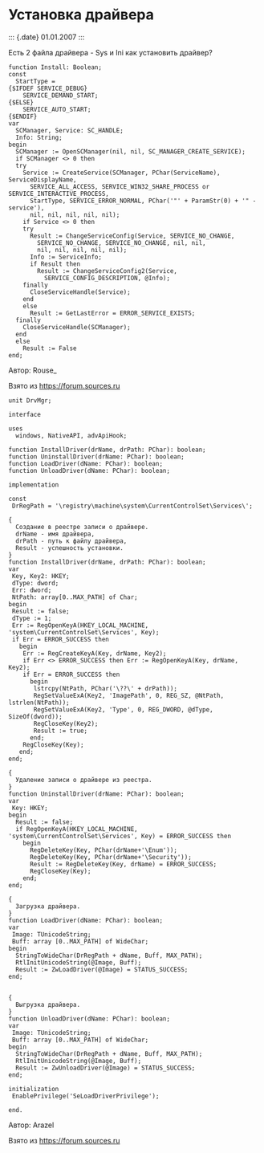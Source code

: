 Установка драйвера
==================

::: {.date}
01.01.2007
:::

Есть 2 файла драйвера - Sys и Ini как установить драйвер?


    function Install: Boolean;
    const
      StartType =
    {$IFDEF SERVICE_DEBUG}           
        SERVICE_DEMAND_START;
    {$ELSE}
        SERVICE_AUTO_START;
    {$ENDIF}
    var
      SCManager, Service: SC_HANDLE;
      Info: String;
    begin
      SCManager := OpenSCManager(nil, nil, SC_MANAGER_CREATE_SERVICE);
      if SCManager <> 0 then
      try
        Service := CreateService(SCManager, PChar(ServiceName), ServiceDisplayName,
          SERVICE_ALL_ACCESS, SERVICE_WIN32_SHARE_PROCESS or SERVICE_INTERACTIVE_PROCESS,
          StartType, SERVICE_ERROR_NORMAL, PChar('"' + ParamStr(0) + '" -service'),
          nil, nil, nil, nil, nil);
        if Service <> 0 then
        try
          Result := ChangeServiceConfig(Service, SERVICE_NO_CHANGE,
            SERVICE_NO_CHANGE, SERVICE_NO_CHANGE, nil, nil,
            nil, nil, nil, nil, nil);
          Info := ServiceInfo;
          if Result then
            Result := ChangeServiceConfig2(Service,
              SERVICE_CONFIG_DESCRIPTION, @Info);
        finally
          CloseServiceHandle(Service);
        end
        else
          Result := GetLastError = ERROR_SERVICE_EXISTS;
      finally
        CloseServiceHandle(SCManager);
      end
      else
        Result := False
    end;

Автор: Rouse\_

Взято из <https://forum.sources.ru>

    unit DrvMgr;
     
    interface
     
    uses
      windows, NativeAPI, advApiHook;
     
    function InstallDriver(drName, drPath: PChar): boolean;
    function UninstallDriver(drName: PChar): boolean;
    function LoadDriver(dName: PChar): boolean;
    function UnloadDriver(dName: PChar): boolean;
     
    implementation
     
    const
     DrRegPath = '\registry\machine\system\CurrentControlSet\Services\';
     
    {
      Создание в реестре записи о драйвере.
      drName - имя драйвера,
      drPath - путь к файлу драйвера,
      Result - успешность установки.
    }
    function InstallDriver(drName, drPath: PChar): boolean;
    var
     Key, Key2: HKEY;
     dType: dword;
     Err: dword;
     NtPath: array[0..MAX_PATH] of Char;
    begin
     Result := false;
     dType := 1;
     Err := RegOpenKeyA(HKEY_LOCAL_MACHINE, 'system\CurrentControlSet\Services', Key);
     if Err = ERROR_SUCCESS then
       begin
        Err := RegCreateKeyA(Key, drName, Key2);
        if Err <> ERROR_SUCCESS then Err := RegOpenKeyA(Key, drName, Key2);
        if Err = ERROR_SUCCESS then
          begin
           lstrcpy(NtPath, PChar('\??\' + drPath));
           RegSetValueExA(Key2, 'ImagePath', 0, REG_SZ, @NtPath, lstrlen(NtPath));
           RegSetValueExA(Key2, 'Type', 0, REG_DWORD, @dType, SizeOf(dword));
           RegCloseKey(Key2);
           Result := true;
          end;
        RegCloseKey(Key);
       end;
    end;
     
    {
      Удаление записи о драйвере из реестра.
    }
    function UninstallDriver(drName: PChar): boolean;
    var
     Key: HKEY;
    begin
      Result := false;
      if RegOpenKeyA(HKEY_LOCAL_MACHINE, 'system\CurrentControlSet\Services', Key) = ERROR_SUCCESS then
        begin
          RegDeleteKey(Key, PChar(drName+'\Enum'));
          RegDeleteKey(Key, PChar(drName+'\Security'));
          Result := RegDeleteKey(Key, drName) = ERROR_SUCCESS;
          RegCloseKey(Key);
        end;
    end;
     
    {
      Загрузка драйвера.
    }
    function LoadDriver(dName: PChar): boolean;
    var
     Image: TUnicodeString;
     Buff: array [0..MAX_PATH] of WideChar;
    begin
      StringToWideChar(DrRegPath + dName, Buff, MAX_PATH);
      RtlInitUnicodeString(@Image, Buff);
      Result := ZwLoadDriver(@Image) = STATUS_SUCCESS;
    end;
     
     
    {
      Выгрузка драйвера.
    }
    function UnloadDriver(dName: PChar): boolean;
    var
     Image: TUnicodeString;
     Buff: array [0..MAX_PATH] of WideChar;
    begin
      StringToWideChar(DrRegPath + dName, Buff, MAX_PATH); 
      RtlInitUnicodeString(@Image, Buff);
      Result := ZwUnloadDriver(@Image) = STATUS_SUCCESS;
    end;
     
    initialization
     EnablePrivilege('SeLoadDriverPrivilege');
     
    end.

Автор: Arazel

Взято из <https://forum.sources.ru>

